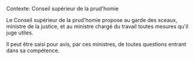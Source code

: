 Contexte: Conseil supérieur de la prud'homie

Le Conseil supérieur de la prud'homie propose au garde des sceaux, ministre de la justice, et au ministre chargé du travail toutes mesures qu'il juge utiles.

Il peut être saisi pour avis, par ces ministres, de toutes questions entrant dans sa compétence.